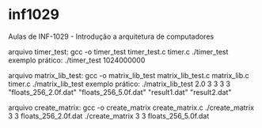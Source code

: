# inf1029
Aulas de INF-1029 - Introdução a arquitetura de computadores

arquivo timer_test:
gcc -o timer_test timer_test.c timer.c
./timer_test <value>
exemplo prático:
./timer_test 1024000000

arquivo matrix_lib_test:
gcc -o matrix_lib_test matrix_lib_test.c matrix_lib.c timer.c
./matrix_lib_test <scalar> <heightA> <widthB> <heightB> <widthB> <floatsFile1> <floatsFile2> <resultFile1> <resultFile2>
exemplo prático:
./matrix_lib_test 2.0 3 3 3 3 "floats_256_2.0f.dat" "floats_256_5.0f.dat" "result1.dat" "result2.dat"

arquivo create_matrix:
gcc -o create_matrix create_matrix.c
./create_matrix 3 3 floats_256_2.0f.dat
./create_matrix 3 3 floats_256_5.0f.dat

